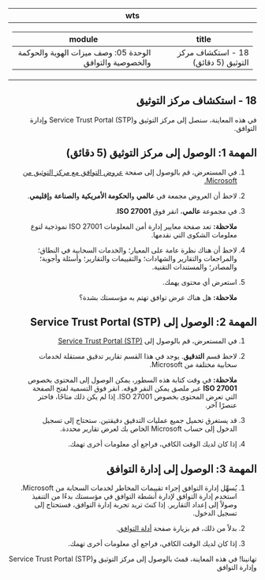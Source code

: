 <div id="readme" class="Box-body readme blob js-code-block-container p-5 p-xl-6 gist-border-0" dir="rtl">
    <article class="markdown-body entry-content container-lg" itemprop="text"><table>
  <thead>
  <tr>
  <th>wts</th>
  </tr>
  </thead>
  <tbody>
  <tr>
  <td><div><table>
  <thead>
  <tr>
  <th>title</th>
  <th>module</th>
  </tr>
  </thead>
  <tbody>
  <tr>
  <td><div>18 - استكشاف مركز التوثيق (5 دقائق)</div></td>
  <td><div>الوحدة 05: وصف ميزات الهوية والحوكمة والخصوصية والتوافق</div></td>
  </tr>
  </tbody>
</table>
</div></td>
  </tr>
  </tbody>
</table>

# 18 - استكشاف مركز التوثيق

في هذه المعاينة، سنصل إلى مركز التوثيق وService Trust Portal (STP) وإدارة التوافق.

# المهمة 1: الوصول إلى مركز التوثيق (5 دقائق)

1. في المستعرض، قم بالوصول إلى صفحة [عروض التوافق مع مركز التوثيق من Microsoft.](https://docs.microsoft.com/ar-sa/microsoft-365/compliance/offering-home)

2. لاحظ أن العروض مجمعة في **عالمي** و**الحكومة الأمريكية** و**الصناعة** و**إقليمي**.

3. في مجموعة **عالمي**، انقر فوق **ISO 27001**. 

    **ملاحظة:** تعد صفحة معايير إدارة أمن المعلومات ISO 27001 نموذجية لنوع معلومات الشكوى التي نقدمها.

4. لاحظ أن هناك نظرة عامة على المعيار؛ والخدمات السحابية في النطاق؛ والمراجعات والتقارير والشهادات؛ والتقييمات والتقارير؛ وأسئلة وأجوبة؛ والمصادر؛ والمستندات التقنية. 

5. استعرض أي محتوى يهمك. 

    **ملاحظة:** هل هناك عرض توافق تهتم به مؤسستك بشدة؟

# المهمة 2: الوصول إلى Service Trust Portal (STP)

1. في المستعرض، قم بالوصول إلى [Service Trust Portal (STP)](https://servicetrust.microsoft.com)

2. لاحظ قسم **التدقيق**. يوجد في هذا القسم تقارير تدقيق مستقلة لخدمات سحابية مختلفة من Microsoft.

    **ملاحظة:** في وقت كتابة هذه السطور، يمكن الوصول إلى المحتوى بخصوص **ISO 27001** عبر ملصق يمكن النقر فوقه. انقر فوق التسمية لفتح الصفحة التي تعرض المحتوى بخصوص ISO 27001. إذا لم يكن ذلك متاحًا، فاختر عنصرًا آخر. 

3. قد يستغرق تحميل جميع عمليات التدقيق دقيقتين. ستحتاج إلى تسجيل الدخول إلى حساب Microsoft الخاص بك لعرض تقارير محددة.

4. إذا كان لديك الوقت الكافي، فراجع أي معلومات أخرى تهمك. 

# المهمة 3: الوصول إلى إدارة التوافق

1. يُسهِّل إدارة التوافق إجراء تقييمات المخاطر لخدمات السحابة من Microsoft. استخدم إدارة التوافق لإدارة أنشطة التوافق في مؤسستك بدءًا من التنفيذ وصولاً إلى إعداد التقارير. إذا كنتَ تريد تجربة إدارة التوافق، فستحتاج إلى تسجيل الدخول.

2. بدلاً من ذلك، قم بزيارة صفحة [أدلة التوافق](https://servicetrust.microsoft.com/Documents/TrustDocuments). 

3. إذا كان لديك الوقت الكافي، فراجع أي معلومات أخرى تهمك. 

تهانينا! في هذه المعاينة، قمتَ بالوصول إلى مركز التوثيق وService Trust Portal (STP) وإدارة التوافق
